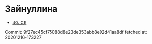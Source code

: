 # Зайнуллина
- [40: CE](40.md)

Commit: 9f27ec45cf75088d8e23de353abb8e92d41aa8df
 fetched at: 20201216-173227

